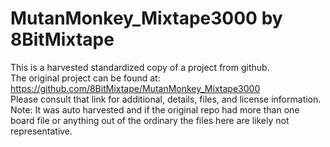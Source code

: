 
# MutanMonkey_Mixtape3000 by 8BitMixtape  
This is a harvested standardized copy of a project from github.  
The original project can be found at:  
https://github.com/8BitMixtape/MutanMonkey_Mixtape3000  
Please consult that link for additional, details, files, and license information.  
Note: It was auto harvested and if the original repo had more than one board file or anything out of the ordinary the files here are likely not representative.  
    